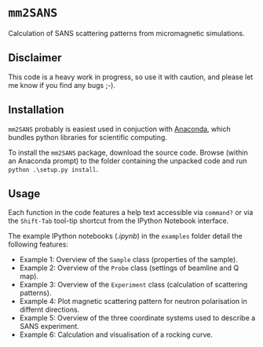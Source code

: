 # ```mm2SANS```

Calculation of SANS scattering patterns from micromagnetic simulations.

## Disclaimer

This code is a heavy work in progress, so use it with caution, and please let me know if you find any bugs ;-).

## Installation

`mm2SANS` probably is easiest used in conjuction with [Anaconda](https://www.anaconda.com/products/individual), which bundles python libraries for scientific computing.

To install the `mm2SANS` package, download the source code. Browse (within an Anaconda prompt) to the folder containing the unpacked code and run `python .\setup.py install`.

## Usage

Each function in the code features a help text accessible via `command?` or via the `Shift-Tab` tool-tip shortcut from the IPython Notebook interface.

The example IPython notebooks (*.ipynb*) in the `examples` folder detail the following features:

- Example 1: Overview of the `Sample` class (properties of the sample).
- Example 2: Overview of the `Probe` class (settings of beamline and Q map).
- Example 3: Overview of the `Experiment` class (calculation of scattering patterns).
- Example 4: Plot magnetic scattering pattern for neutron polarisation in differnt directions.
- Example 5: Overview of the three coordinate systems used to describe a SANS experiment.
- Example 6: Calculation and visualisation of a rocking curve.
